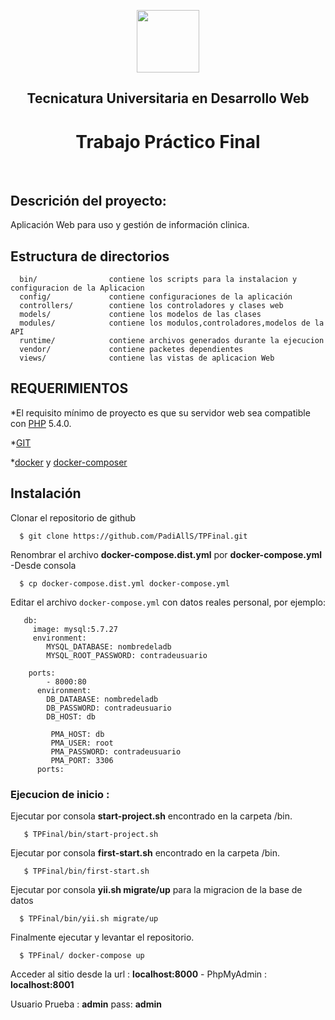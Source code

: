 <p align="center">
    <a href="https://www.uncoma.edu.ar" target="_blank">
        <img src="https://www.uncoma.edu.ar/wp-content/uploads/2018/04/LOGOUNC-e1522858761795.png" height="100px">
    </a>
    <h2 align="center">Tecnicatura Universitaria en Desarrollo Web</h2>
    <h1 align="center">Trabajo Práctico Final</h1>
    <br>
</p>


Descrición del proyecto:
-------------------

Aplicación Web para uso y gestión de información clinica.

Estructura de directorios
-------------------

      bin/                contiene los scripts para la instalacion y configuracion de la Aplicacion
      config/             contiene configuraciones de la aplicación
      controllers/        contiene los controladores y clases web
      models/             contiene los modelos de las clases
      modules/            contiene los modulos,controladores,modelos de la API
      runtime/            contiene archivos generados durante la ejecucion
      vendor/             contiene packetes dependientes
      views/              contiene las vistas de aplicacion Web

REQUERIMIENTOS
------------

*El requisito mínimo  de proyecto es que su servidor web sea compatible con [PHP](https://www.php.net/) 5.4.0.

*[GIT](https://git-scm.com/)

*[docker](https://get.docker.com/) y [docker-composer](http://getcomposer.org/)

Instalación
------------
Clonar el repositorio de github
 ```
   $ git clone https://github.com/PadiAllS/TPFinal.git
 ``` 
Renombrar el archivo **docker-compose.dist.yml** por **docker-compose.yml**
-Desde consola
 ```
   $ cp docker-compose.dist.yml docker-compose.yml
 ```   
 
Editar el archivo `docker-compose.yml` con datos reales personal, por ejemplo:

```services:
   db:
     image: mysql:5.7.27
     environment:
        MYSQL_DATABASE: nombredeladb
        MYSQL_ROOT_PASSWORD: contradeusuario
```

```app:
    ports:
        - 8000:80
      environment:
        DB_DATABASE: nombredeladb
        DB_PASSWORD: contradeusuario
        DB_HOST: db
```
``` phpmyadmin:
         PMA_HOST: db
         PMA_USER: root
         PMA_PASSWORD: contradeusuario
         PMA_PORT: 3306
      ports:
```      
### Ejecucion de inicio :

Ejecutar por consola **start-project.sh** encontrado en la carpeta /bin. 
```
   $ TPFinal/bin/start-project.sh
 ``` 

Ejecutar por consola **first-start.sh** encontrado en la carpeta /bin.
```
   $ TPFinal/bin/first-start.sh
 ``` 
 Ejecutar por consola **yii.sh migrate/up** para la migracion de la base de datos 
 ```
   $ TPFinal/bin/yii.sh migrate/up
 ``` 
 Finalmente ejecutar y levantar el repositorio. 
 ```
   $ TPFinal/ docker-compose up
 ``` 
 Acceder al sitio desde la url : **localhost:8000** - PhpMyAdmin : **localhost:8001**
 
 Usuario Prueba : **admin** pass: **admin**
